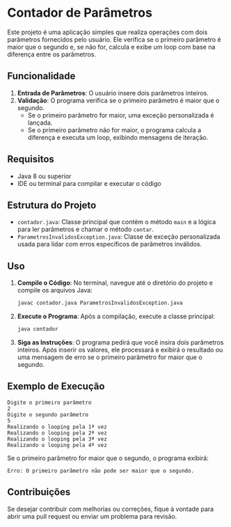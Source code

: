 # Contador de Parâmetros

Este projeto é uma aplicação simples que realiza operações com dois parâmetros fornecidos pelo usuário. Ele verifica se o primeiro parâmetro é maior que o segundo e, se não for, calcula e exibe um loop com base na diferença entre os parâmetros.

## Funcionalidade

1. **Entrada de Parâmetros**: O usuário insere dois parâmetros inteiros.
2. **Validação**: O programa verifica se o primeiro parâmetro é maior que o segundo.
   - Se o primeiro parâmetro for maior, uma exceção personalizada é lançada.
   - Se o primeiro parâmetro não for maior, o programa calcula a diferença e executa um loop, exibindo mensagens de iteração.

## Requisitos

- Java 8 ou superior
- IDE ou terminal para compilar e executar o código

## Estrutura do Projeto

- `contador.java`: Classe principal que contém o método `main` e a lógica para ler parâmetros e chamar o método `contar`.
- `ParametrosInvalidosException.java`: Classe de exceção personalizada usada para lidar com erros específicos de parâmetros inválidos.

## Uso

1. **Compile o Código**:
   No terminal, navegue até o diretório do projeto e compile os arquivos Java:

   ```sh
   javac contador.java ParametrosInvalidosException.java
   ```

2. **Execute o Programa**:
   Após a compilação, execute a classe principal:

   ```sh
   java contador
   ```

3. **Siga as Instruções**:
   O programa pedirá que você insira dois parâmetros inteiros. Após inserir os valores, ele processará e exibirá o resultado ou uma mensagem de erro se o primeiro parâmetro for maior que o segundo.

## Exemplo de Execução

```
Digite o primeiro parâmetro
2
Digite o segundo parâmetro
5
Realizando o looping pela 1ª vez
Realizando o looping pela 2ª vez
Realizando o looping pela 3ª vez
Realizando o looping pela 4ª vez
```

Se o primeiro parâmetro for maior que o segundo, o programa exibirá:

```
Erro: O primeiro parâmetro não pode ser maior que o segundo.
```

## Contribuições

Se desejar contribuir com melhorias ou correções, fique à vontade para abrir uma pull request ou enviar um problema para revisão.

